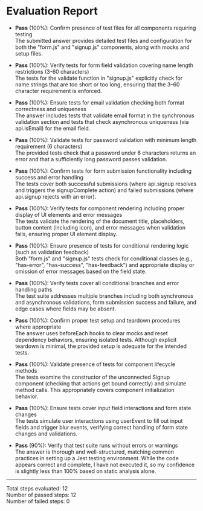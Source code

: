 # Evaluation Report

- **Pass** (100%): Confirm presence of test files for all components requiring testing  
  The submitted answer provides detailed test files and configuration for both the "form.js" and "signup.js" components, along with mocks and setup files.

- **Pass** (100%): Verify tests for form field validation covering name length restrictions (3-60 characters)  
  The tests for the validate function in "signup.js" explicitly check for name strings that are too short or too long, ensuring that the 3–60 character requirement is enforced.

- **Pass** (100%): Ensure tests for email validation checking both format correctness and uniqueness  
  The answer includes tests that validate email format in the synchronous validation section and tests that check asynchronous uniqueness (via api.isEmail) for the email field.

- **Pass** (100%): Validate tests for password validation with minimum length requirement (6 characters)  
  The provided tests check that a password under 6 characters returns an error and that a sufficiently long password passes validation.

- **Pass** (100%): Confirm tests for form submission functionality including success and error handling  
  The tests cover both successful submissions (where api.signup resolves and triggers the signupComplete action) and failed submissions (where api.signup rejects with an error).

- **Pass** (100%): Verify tests for component rendering including proper display of UI elements and error messages  
  The tests validate the rendering of the document title, placeholders, button content (including icon), and error messages when validation fails, ensuring proper UI element display.

- **Pass** (100%): Ensure presence of tests for conditional rendering logic (such as validation feedback)  
  Both "form.js" and "signup.js" tests check for conditional classes (e.g., "has-error", "has-success", "has-feedback") and appropriate display or omission of error messages based on the field state.

- **Pass** (100%): Verify tests cover all conditional branches and error handling paths  
  The test suite addresses multiple branches including both synchronous and asynchronous validations, form submission success and failure, and edge cases where fields may be absent.

- **Pass** (100%): Confirm proper test setup and teardown procedures where appropriate  
  The answer uses beforeEach hooks to clear mocks and reset dependency behaviors, ensuring isolated tests. Although explicit teardown is minimal, the provided setup is adequate for the intended tests.

- **Pass** (100%): Validate presence of tests for component lifecycle methods  
  The tests examine the constructor of the unconnected Signup component (checking that actions get bound correctly) and simulate method calls. This appropriately covers component initialization behavior.

- **Pass** (100%): Ensure tests cover input field interactions and form state changes  
  The tests simulate user interactions using userEvent to fill out input fields and trigger blur events, verifying correct handling of form state changes and validations.

- **Pass** (90%): Verify that test suite runs without errors or warnings  
  The answer is thorough and well-structured, matching common practices in setting up a Jest testing environment. While the code appears correct and complete, I have not executed it, so my confidence is slightly less than 100% based on static analysis alone.

---

Total steps evaluated: 12  
Number of passed steps: 12  
Number of failed steps: 0